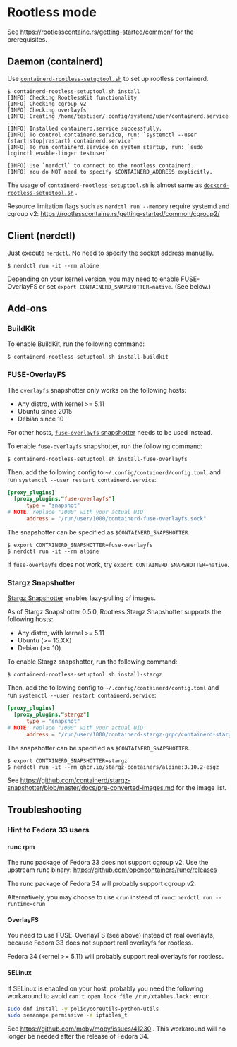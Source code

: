 # Rootless mode

See https://rootlesscontaine.rs/getting-started/common/ for the prerequisites.

## Daemon (containerd)

Use [`containerd-rootless-setuptool.sh`](../extras/rootless) to set up rootless containerd.

```console
$ containerd-rootless-setuptool.sh install
[INFO] Checking RootlessKit functionality
[INFO] Checking cgroup v2
[INFO] Checking overlayfs
[INFO] Creating /home/testuser/.config/systemd/user/containerd.service
...
[INFO] Installed containerd.service successfully.
[INFO] To control containerd.service, run: `systemctl --user (start|stop|restart) containerd.service`
[INFO] To run containerd.service on system startup, run: `sudo loginctl enable-linger testuser`

[INFO] Use `nerdctl` to connect to the rootless containerd.
[INFO] You do NOT need to specify $CONTAINERD_ADDRESS explicitly.
```

The usage of `containerd-rootless-setuptool.sh` is almost same as [`dockerd-rootless-setuptool.sh`](https://rootlesscontaine.rs/getting-started/docker/) .

Resource limitation flags such as `nerdctl run --memory` require systemd and cgroup v2: https://rootlesscontaine.rs/getting-started/common/cgroup2/

## Client (nerdctl)

Just execute `nerdctl`. No need to specify the socket address manually.

```console
$ nerdctl run -it --rm alpine
```

Depending on your kernel version, you may need to enable FUSE-OverlayFS or set `export CONTAINERD_SNAPSHOTTER=native`.
(See below.)

## Add-ons
### BuildKit
To enable BuildKit, run the following command:

```console
$ containerd-rootless-setuptool.sh install-buildkit
```

### FUSE-OverlayFS

The `overlayfs` snapshotter only works on the following hosts:
- Any distro, with kernel >= 5.11
- Ubuntu since 2015
- Debian since 10

For other hosts, [`fuse-overlayfs` snapshotter](https://github.com/containerd/fuse-overlayfs-snapshotter) needs to be used instead.

To enable `fuse-overlayfs` snapshotter, run the following command:
```console
$ containerd-rootless-setuptool.sh install-fuse-overlayfs
```

Then, add the following config to `~/.config/containerd/config.toml`, and run `systemctl --user restart containerd.service`:
```toml
[proxy_plugins]
  [proxy_plugins."fuse-overlayfs"]
      type = "snapshot"
# NOTE: replace "1000" with your actual UID
      address = "/run/user/1000/containerd-fuse-overlayfs.sock"
```

The snapshotter can be specified as `$CONTAINERD_SNAPSHOTTER`.
```console
$ export CONTAINERD_SNAPSHOTTER=fuse-overlayfs
$ nerdctl run -it --rm alpine
```

If `fuse-overlayfs` does not work, try `export CONTAINERD_SNAPSHOTTER=native`.

### Stargz Snapshotter
[Stargz Snapshotter](./stargz.md) enables lazy-pulling of images.

As of Stargz Snapshotter 0.5.0, Rootless Stargz Snapshotter supports the following hosts:
- Any distro, with kernel >= 5.11
- Ubuntu (>= 15.XX)
- Debian (>= 10)

To enable Stargz snapshotter, run the following command:
```console
$ containerd-rootless-setuptool.sh install-stargz
```

Then, add the following config to `~/.config/containerd/config.toml` and run `systemctl --user restart containerd.service`:
```toml
[proxy_plugins]
  [proxy_plugins."stargz"]
      type = "snapshot"
# NOTE: replace "1000" with your actual UID
      address = "/run/user/1000/containerd-stargz-grpc/containerd-stargz-grpc.sock"
```

The snapshotter can be specified as `$CONTAINERD_SNAPSHOTTER`.
```console
$ export CONTAINERD_SNAPSHOTTER=stargz
$ nerdctl run -it --rm ghcr.io/stargz-containers/alpine:3.10.2-esgz
```

See https://github.com/containerd/stargz-snapshotter/blob/master/docs/pre-converted-images.md for the image list.

## Troubleshooting

### Hint to Fedora 33 users

#### runc rpm
The runc package of Fedora 33 does not support cgroup v2.
Use the upstream runc binary: https://github.com/opencontainers/runc/releases

The runc package of Fedora 34 will probably support cgroup v2.

Alternatively, you may choose to use `crun` instead of `runc`:
`nerdctl run --runtime=crun`

#### OverlayFS
You need to use FUSE-OverlayFS (see above) instead of real overlayfs, because Fedora 33 does not support real overlayfs for rootless.

Fedora 34 (kernel >= 5.11) will probably support real overlayfs for rootless.

#### SELinux
If SELinux is enabled on your host, probably you need the following workaround to avoid `can't open lock file /run/xtables.lock:` error:
```bash
sudo dnf install -y policycoreutils-python-utils
sudo semanage permissive -a iptables_t
```

See https://github.com/moby/moby/issues/41230 .
This workaround will no longer be needed after the release of Fedora 34.
